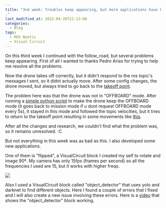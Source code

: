 ```yaml
---
title: "3nd week: Troubles keep appearing, but more applications have been done
."
last_modified_at: 2022-04-26T22:13:00
categories:
  - Blog
tags:
  - ROS Noetic
  - Visual Circuit
---
```


On this third week I continued with the follow_road, but several problems keep appearing. First of all I wanted to thanks Pedro Arias for trying to help me resolve all the problems.

Now the drone takes off correctly, but it didn't respond to the ros topic's messages I sent, so it didnt actually move. After some config changes, the drone moved, but always tried to go back to the [takeoff point](https://github.com/RoboticsLabURJC/2022-tfg-david-tapiador/images/drone_error.mp4).

The problem here was that the drone was not in "OFFBOARD" mode. After running a [simple python script](https://github.com/RoboticsLabURJC/2022-tfg-david-tapiador/blob/main/scripts/drone_offboard_mode.py) to make the drone keep the OFFBOARD mode (it goes back to mission mode if u dont request OFFBOARD mode every 5s), it stayed in this mode and followed the topic velocities, but it tries to return to the takeoff point resulting in some movements like [this](https://github.com/RoboticsLabURJC/2022-tfg-david-tapiador/images/drone_error2.mp4).

After all the changes and research, we couldn't find what the problem was, so it remains unresolved. :C

But not everything in this week was as bad as this. I also developed some new applications.

One of them is "flipped", a VisualCircuit block I created my self to rotate and image 90º. My camera has only 15fps (frames per second) so all the frequencies I used are 15, but it works with higher freqs.

![](/2022-tfg-david-tapiador/images/flipped.png)

Also I used a VisualCircuit block called "object_detector" that uses yolo and darknet to find different objects. Here I found a couple of errors that I fixed and I will also create a new issue involving these errors. Here is a [video](https://github.com/RoboticsLabURJC/2022-tfg-david-tapiador/images/object_detection.mp4) that shows the "object_detector" block working.